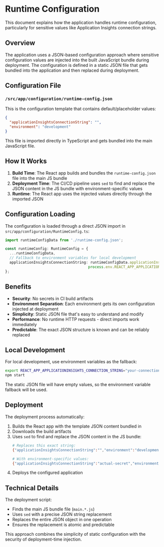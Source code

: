 # Runtime Configuration

This document explains how the application handles runtime configuration, particularly for sensitive values like Application Insights connection strings.

## Overview

The application uses a JSON-based configuration approach where sensitive configuration values are injected into the built JavaScript bundle during deployment. The configuration is defined in a static JSON file that gets bundled into the application and then replaced during deployment.

## Configuration File

### `/src/app/configuration/runtime-config.json`
This is the configuration template that contains default/placeholder values:

```json
{
  "applicationInsightsConnectionString": "",
  "environment": "development"
}
```

This file is imported directly in TypeScript and gets bundled into the main JavaScript file.

## How It Works

1. **Build Time**: The React app builds and bundles the `runtime-config.json` file into the main JS bundle
2. **Deployment Time**: The CI/CD pipeline uses `sed` to find and replace the JSON content in the JS bundle with environment-specific values
3. **Runtime**: The React app uses the injected values directly through the imported JSON

## Configuration Loading

The configuration is loaded through a direct JSON import in `src/app/configuration/RuntimeConfig.ts`:

```typescript
import runtimeConfigData from './runtime-config.json';

const runtimeConfig: RuntimeConfig = {
  ...runtimeConfigData,
  // Fallback to environment variables for local development
  applicationInsightsConnectionString: runtimeConfigData.applicationInsightsConnectionString || 
                                      process.env.REACT_APP_APPLICATIONINSIGHTS_CONNECTION_STRING || ''
};
```

## Benefits

- **Security**: No secrets in CI build artifacts
- **Environment Separation**: Each environment gets its own configuration injected at deployment
- **Simplicity**: Static JSON file that's easy to understand and modify
- **Performance**: No runtime HTTP requests - direct imports work immediately
- **Predictable**: The exact JSON structure is known and can be reliably replaced

## Local Development

For local development, use environment variables as the fallback:

```bash
export REACT_APP_APPLICATIONINSIGHTS_CONNECTION_STRING="your-connection-string"
npm start
```

The static JSON file will have empty values, so the environment variable fallback will be used.

## Deployment

The deployment process automatically:

1. Builds the React app with the template JSON content bundled in
2. Downloads the build artifacts
3. Uses `sed` to find and replace the JSON content in the JS bundle:
   ```bash
   # Replaces this exact string:
   {"applicationInsightsConnectionString":"","environment":"development"}
   
   # With environment-specific values:
   {"applicationInsightsConnectionString":"actual-secret","environment":"production"}
   ```
4. Deploys the configured application

## Technical Details

The deployment script:
- Finds the main JS bundle file (`main.*.js`)
- Uses `sed` with a precise JSON string replacement
- Replaces the entire JSON object in one operation
- Ensures the replacement is atomic and predictable

This approach combines the simplicity of static configuration with the security of deployment-time injection.